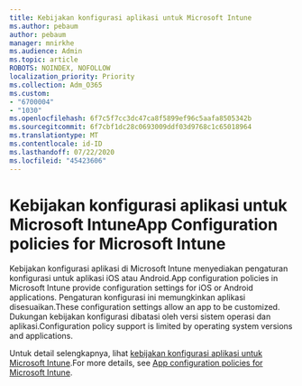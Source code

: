 ```yaml
---
title: Kebijakan konfigurasi aplikasi untuk Microsoft Intune
ms.author: pebaum
author: pebaum
manager: mnirkhe
ms.audience: Admin
ms.topic: article
ROBOTS: NOINDEX, NOFOLLOW
localization_priority: Priority
ms.collection: Adm_O365
ms.custom:
- "6700004"
- "1030"
ms.openlocfilehash: 6f7c5f7cc3dc47ca8f5899ef96c5aafa8505342b
ms.sourcegitcommit: 6f7cbf1dc28c0693009ddf03d9768c1c65018964
ms.translationtype: MT
ms.contentlocale: id-ID
ms.lasthandoff: 07/22/2020
ms.locfileid: "45423606"
---
```

# <a name="app-configuration-policies-for-microsoft-intune"></a><span data-ttu-id="fa036-102">Kebijakan konfigurasi aplikasi untuk Microsoft Intune</span><span class="sxs-lookup"><span data-stu-id="fa036-102">App Configuration policies for Microsoft Intune</span></span>

<span data-ttu-id="fa036-103">Kebijakan konfigurasi aplikasi di Microsoft Intune menyediakan pengaturan konfigurasi untuk aplikasi iOS atau Android.</span><span class="sxs-lookup"><span data-stu-id="fa036-103">App configuration policies in Microsoft Intune provide configuration settings for iOS or Android applications.</span></span> <span data-ttu-id="fa036-104">Pengaturan konfigurasi ini memungkinkan aplikasi disesuaikan.</span><span class="sxs-lookup"><span data-stu-id="fa036-104">These configuration settings allow an app to be customized.</span></span> <span data-ttu-id="fa036-105">Dukungan kebijakan konfigurasi dibatasi oleh versi sistem operasi dan aplikasi.</span><span class="sxs-lookup"><span data-stu-id="fa036-105">Configuration policy support is limited by operating system versions and applications.</span></span>

<span data-ttu-id="fa036-106">Untuk detail selengkapnya, lihat [kebijakan konfigurasi aplikasi untuk Microsoft Intune](https://docs.microsoft.com/intune/app-configuration-policies-overview).</span><span class="sxs-lookup"><span data-stu-id="fa036-106">For more details, see [App configuration policies for Microsoft Intune](https://docs.microsoft.com/intune/app-configuration-policies-overview).</span></span>